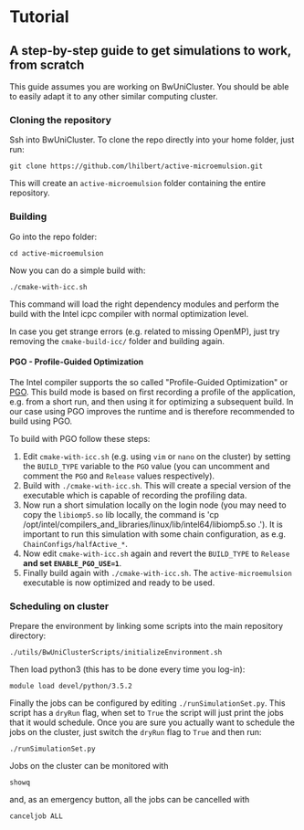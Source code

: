# Tutorial
## A step-by-step guide to get simulations to work, from scratch

This guide assumes you are working on BwUniCluster. You should be able to easily adapt it to any other similar computing cluster.

### Cloning the repository
Ssh into BwUniCluster. To clone the repo directly into your home folder, just run:
```
git clone https://github.com/lhilbert/active-microemulsion.git
```
This will create an `active-microemulsion` folder containing the entire repository.

### Building
Go into the repo folder:
```
cd active-microemulsion
```
Now you can do a simple build with:
```
./cmake-with-icc.sh
```
This command will load the right dependency modules and perform the build with the Intel icpc compiler with normal optimization level.

In case you get strange errors (e.g. related to missing OpenMP), just try removing the `cmake-build-icc/` folder and building again.

#### PGO - Profile-Guided Optimization
The Intel compiler supports the so called "Profile-Guided Optimization" or [PGO](https://software.intel.com/en-us/articles/step-by-step-optimizing-with-intel-c-compiler#s5).
This build mode is based on first recording a profile of the application, e.g. from a short run, and then using it for optimizing a subsequent build.
In our case using PGO improves the runtime and is therefore recommended to build using PGO.

To build with PGO follow these steps:
1. Edit `cmake-with-icc.sh` (e.g. using `vim` or `nano` on the cluster) by setting the `BUILD_TYPE` variable to the `PGO` value (you can uncomment and comment the `PGO` and `Release` values respectively).
2. Build with `./cmake-with-icc.sh`. This will create a special version of the executable which is capable of recording the profiling data.
3. Now run a short simulation locally on the login node (you may need to copy the `libiomp5.so` lib locally, the command is 'cp /opt/intel/compilers_and_libraries/linux/lib/intel64/libiomp5.so .'). It is important to run this simulation with some chain configuration, as e.g. `ChainConfigs/halfActive_*`.
4. Now edit `cmake-with-icc.sh` again and revert the `BUILD_TYPE` to `Release` **and set `ENABLE_PGO_USE=1`**.
5. Finally build again with `./cmake-with-icc.sh`. The `active-microemulsion` executable is now optimized and ready to be used.

### Scheduling on cluster
Prepare the environment by linking some scripts into the main repository directory:
```
./utils/BwUniClusterScripts/initializeEnvironment.sh
```
Then load python3 (this has to be done every time you log-in):
```
module load devel/python/3.5.2
```
Finally the jobs can be configured by editing `./runSimulationSet.py`.
This script has a `dryRun` flag, when set to `True` the script will just print the jobs that it would schedule.
Once you are sure you actually want to schedule the jobs on the cluster, just switch the `dryRun` flag to `True` and then run:
```
./runSimulationSet.py
```
  
Jobs on the cluster can be monitored with
```
showq
```
and, as an emergency button, all the jobs can be cancelled with
```
canceljob ALL
```
